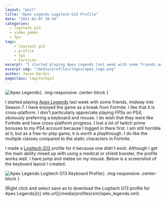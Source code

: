 ```yaml
---
layout: "post"
title: "Apex Legends Logitech G13 Profile"
date: "2021-01-07 20:34"
categories:
  - logitech_g13
  - video_games
  - fps
tags:
    - logitech g13
    - profile
    - fps
    - Fortnite
excerpt: "I started playing Apex Legends last week with some friends and created a Logitech G13 profile for it."
excerpt-img: "/media/profiles/logos/apex_logo.png"
author: Jason Hardin
pageclass: logitechg13
---
```

![Apex Legends]({{site.url}}/media/profiles/logos/apex_logo.png){: .img-responsive  .center-block }

I started playing [Apex Legends](https://www.ea.com/games/apex-legends) last week with some friends, midway into Season 7. I have enjoyed the game as a break from Fortnite. I like that it is cross-platform. I don't particularly appreciate playing FPSs on PS4, obviously preferring a keyboard and mouse. I do wish that they were like Fortnite and have cross-platform progress. I lost a lot of twitch prime bonuses to my PS4 account because I logged in there first. I am still horrible at it, but as a free-to-play game, it is worth a playthrough. I do like the multiple classes compared to the static characters in Fortnite.

I made a [Logitech G13](http://gaming.logitech.com/en-us/product/g13-advanced-gameboard) profile for it because one didn't exist. Although I get the main ability mixed up with using a medical or shield booster, the profile works well. I have jump and melee on my mouse. Below is a screenshot of the keyboard layout I created.

![Apex Legends Logitech G13 Keyboard Profile]({{site.url}}/media/profiles/layouts/apex_legends_keyboard_layout.jpg){: .img-responsive  .center-block }

[Right click and select save as to download the Logitech G13 profile for Apex Legends]({{ site.url}}/media/profiles/xml/apex_legends.xml)
